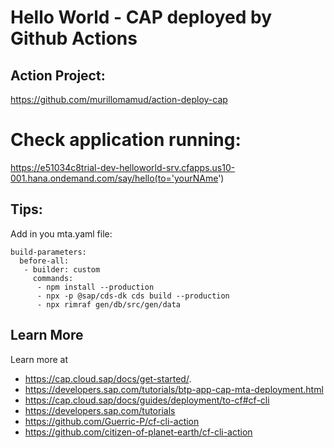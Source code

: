 # Hello World - CAP deployed by Github Actions


## Action Project: 
https://github.com/murillomamud/action-deploy-cap

# Check application running:
https://e51034c8trial-dev-helloworld-srv.cfapps.us10-001.hana.ondemand.com/say/hello(to='yourNAme')


## Tips:

Add in you mta.yaml file:
```
build-parameters:
  before-all:
   - builder: custom
     commands:
      - npm install --production
      - npx -p @sap/cds-dk cds build --production
      - npx rimraf gen/db/src/gen/data
```

## Learn More

Learn more at 
- https://cap.cloud.sap/docs/get-started/.
- https://developers.sap.com/tutorials/btp-app-cap-mta-deployment.html
- https://cap.cloud.sap/docs/guides/deployment/to-cf#cf-cli
- https://developers.sap.com/tutorials
- https://github.com/Guerric-P/cf-cli-action
- https://github.com/citizen-of-planet-earth/cf-cli-action

